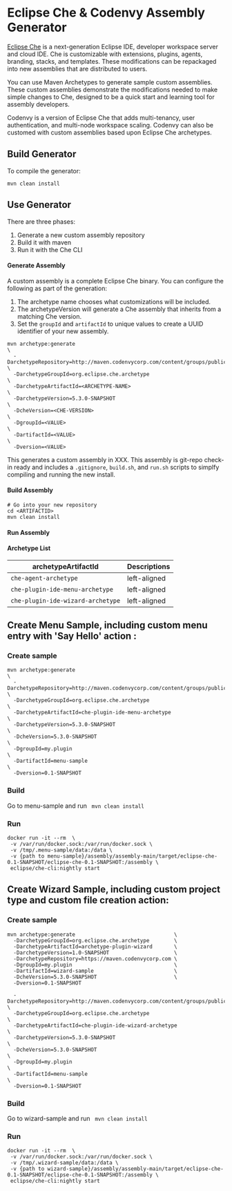 # Eclipse Che & Codenvy Assembly Generator
[Eclipse Che](www.eclipse.org/che) is a next-generation Eclipse IDE, developer workspace server and cloud IDE. Che is customizable with extensions, plugins, agents, branding, stacks, and templates. These modifications can be repackaged into new assemblies that are distributed to users. 

You can use Maven Archetypes to generate sample custom assemblies. These custom assemblies demonstrate the modifications needed to make simple changes to Che, designed to be a quick start and learning tool for assembly developers.

Codenvy is a version of Eclipse Che that adds multi-tenancy, user authentication, and multi-node workspace scaling. Codenvy can also be customed with custom assemblies based upon Eclipse Che archetypes.

## Build Generator
To compile the generator:

`mvn clean install`

## Use Generator
There are three phases:
1. Generate a new custom assembly repository
2. Build it with maven
3. Run it with the Che CLI

#### Generate Assembly
A custom assembly is a complete Eclipse Che binary. You can configure the following as part of the generation:
1. The archetype name chooses what customizations will be included.
2. The archetypeVersion will generate a Che assembly that inherits from a matching Che version.
3. Set the `groupId` and `artifactId` to unique values to create a UUID identifier of your new assembly.

```
mvn archetype:generate                                                      \
  -DarchetypeRepository=http://maven.codenvycorp.com/content/groups/public/ \
  -DarchetypeGroupId=org.eclipse.che.archetype                              \
  -DarchetypeArtifactId=<ARCHETYPE-NAME>                                    \
  -DarchetypeVersion=5.3.0-SNAPSHOT                                         \
  -DcheVersion=<CHE-VERSION>                                                \
  -DgroupId=<VALUE>                                                         \
  -DartifactId=<VALUE>                                                      \
  -Dversion=<VALUE>
```

This generates a custom assembly in XXX. This assembly is git-repo check-in ready and includes a `.gitignore`, `build.sh`, and `run.sh` scripts to simplfy compiling and running the new install.

#### Build Assembly
```
# Go into your new repository
cd <ARTIFACTID>
mvn clean install
```
#### Run Assembly

#### Archetype List
| archetypeArtifactId   | Descriptions                              |
|-----------------------|-------------------------------------------|
| `che-agent-archetype` |  left-aligned                     |
| `che-plugin-ide-menu-archetype` |  left-aligned                     |
| `che-plugin-ide-wizard-archetype` |  left-aligned                     |



## Create Menu Sample, including custom menu entry with 'Say Hello' action :

### Create sample
```
mvn archetype:generate                                                      \
  -DarchetypeRepository=http://maven.codenvycorp.com/content/groups/public/ \
  -DarchetypeGroupId=org.eclipse.che.archetype                              \
  -DarchetypeArtifactId=che-plugin-ide-menu-archetype                       \
  -DarchetypeVersion=5.3.0-SNAPSHOT                                         \
  -DcheVersion=5.3.0-SNAPSHOT                                               \
  -DgroupId=my.plugin                                                       \
  -DartifactId=menu-sample                                                  \
  -Dversion=0.1-SNAPSHOT
```

### Build
Go to menu-sample and run ``` mvn clean install```

### Run
```
docker run -it --rm  \
 -v /var/run/docker.sock:/var/run/docker.sock \
 -v /tmp/.menu-sample/data:/data \
 -v {path to menu-sample}/assembly/assembly-main/target/eclipse-che-0.1-SNAPSHOT/eclipse-che-0.1-SNAPSHOT:/assembly \
 eclipse/che-cli:nightly start

```

## Create Wizard Sample, including custom project type and custom file creation action:

### Create sample
```
mvn archetype:generate                                \
  -DarchetypeGroupId=org.eclipse.che.archetype        \
  -DarchetypeArtifactId=archetype-plugin-wizard       \
  -DarchetypeVersion=1.0-SNAPSHOT                     \
  -DarchetypeRepository=https://maven.codenvycorp.com \
  -DgroupId=my.plugin                                 \
  -DartifactId=wizard-sample                          \
  -DcheVersion=5.3.0-SNAPSHOT                         \
  -Dversion=0.1-SNAPSHOT
  
  -DarchetypeRepository=http://maven.codenvycorp.com/content/groups/public/ \
  -DarchetypeGroupId=org.eclipse.che.archetype                              \
  -DarchetypeArtifactId=che-plugin-ide-wizard-archetype                     \
  -DarchetypeVersion=5.3.0-SNAPSHOT                                         \
  -DcheVersion=5.3.0-SNAPSHOT                                               \
  -DgroupId=my.plugin                                                       \
  -DartifactId=menu-sample                                                  \
  -Dversion=0.1-SNAPSHOT                               
```

### Build
Go to wizard-sample and run ``` mvn clean install```

### Run
```
docker run -it --rm  \
 -v /var/run/docker.sock:/var/run/docker.sock \
 -v /tmp/.wizard-sample/data:/data \
 -v {path to wizard-sample}/assembly/assembly-main/target/eclipse-che-0.1-SNAPSHOT/eclipse-che-0.1-SNAPSHOT:/assembly \
 eclipse/che-cli:nightly start

```



